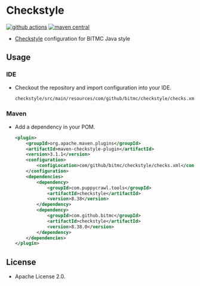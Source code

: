 # Checkstyle

[![github actions](https://img.shields.io/badge/github_actions-checkstyle-brightgreen.svg)](https://github.com/bitmc/checkstyle/actions)
[![maven central](https://img.shields.io/badge/maven_central-checkstyle-blue.svg)](https://search.maven.org/artifact/com.github.bitmc/checkstyle)

* [Checkstyle](https://github.com/checkstyle/checkstyle) configuration for BITMC Java style

## Usage

### IDE

* Checkout the repository and import configuration into your IDE.
	```bash
	checkstyle/src/main/resources/com/github/bitmc/checkstyle/checks.xml
	```

### Maven

* Add a dependency in your POM.
	```xml
	<plugin>
		<groupId>org.apache.maven.plugins</groupId>
		<artifactId>maven-checkstyle-plugin</artifactId>
		<version>3.1.1</version>
		<configuration>
			<configLocation>com/github/bitmc/checkstyle/checks.xml</configLocation>
		</configuration>
		<dependencies>
			<dependency>
				<groupId>com.puppycrawl.tools</groupId>
				<artifactId>checkstyle</artifactId>
				<version>8.38</version>
			</dependency>
			<dependency>
				<groupId>com.github.bitmc</groupId>
				<artifactId>checkstyle</artifactId>
				<version>8.38.0</version>
			</dependency>
		</dependencies>
	</plugin>
	```

## License

* Apache License 2.0.
